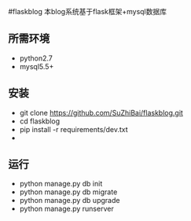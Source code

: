 #flaskblog
本blog系统基于flask框架+mysql数据库

所需环境
------------------------------------------------------
* python2.7
* mysql5.5+

安装
-----------------------------------------------------
* git clone https://github.com/SuZhiBai/flaskblog.git
* cd flaskblog
* pip install -r requirements/dev.txt
*
运行
---------------------------------------------------
* python manage.py db init
* python manage.py db migrate
* python manage.py db upgrade
* python manage.py runserver

